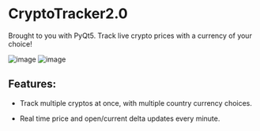 # CryptoTracker2.0
Brought to you with PyQt5. Track live crypto prices with a currency of your choice!

![image](https://user-images.githubusercontent.com/93454878/206353267-2ea7421d-005a-4087-bcfe-2df60cdf3b63.png)
![image](https://user-images.githubusercontent.com/93454878/206353309-8e5272fd-20f3-4c9e-b996-3e368c69e7ca.png)



## Features:
- Track multiple cryptos at once, with multiple country currency choices.

- Real time price and open/current delta updates every minute.


